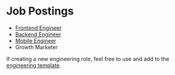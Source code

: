 # Job Postings

- [Frontend Engineer](https://github.com/blockstack/blockstack/blob/master/jobs/frontend-engineer.md)
- [Backend Engineer](https://github.com/blockstack/blockstack/blob/master/jobs/backend-engineer.md)
- [Mobile Engineer](https://github.com/blockstack/blockstack/blob/master/jobs/mobile-engineer.md)
- Growth Marketer

If creating a new engineering role, feel free to use and add to the [engineering template](https://github.com/blockstack/blockstack/blob/master/jobs/engineer-template.md).
